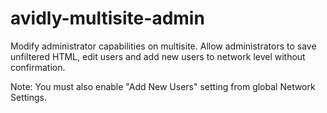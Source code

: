 # avidly-multisite-admin
Modify administrator capabilities on multisite. Allow administrators to save unfiltered HTML, edit users and add new users to network level without confirmation.

Note: You must also enable "Add New Users" setting from global Network Settings.
